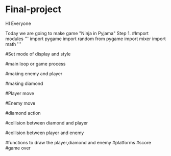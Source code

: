 # Final-project
 HI Everyone
 
 Today we are going to make game "Ninja in Pyjama" 
 Step 1.
 #Import modules
 '''
 import pygame
 import random
 from pygame import mixer
 import math
 '''

 #Set mode of display and style
 
 
 #main loop or game process
 
 #making enemy and player
 
 #making diamond 
 
 #Player move
 
 #Enemy move
 
 
 
 #diamond action
 
 
 
#collision between  diamond and player


#collision between player and enemy 





#functions to draw the player,diamond and enemy
#platforms
#score
#game over


 
 
